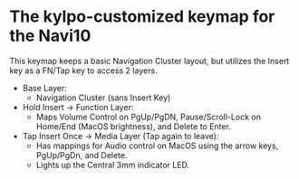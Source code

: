 # The kylpo-customized keymap for the Navi10

This keymap keeps a basic Navigation Cluster layout, but utilizes the Insert key as a FN/Tap key to access 2 layers.

- Base Layer: 
  * Navigation Cluster (sans Insert Key)
- Hold Insert -> Function Layer: 
  * Maps Volume Control on PgUp/PgDN, Pause/Scroll-Lock on Home/End (MacOS brightness), and Delete to Enter. 
- Tap Insert Once -> Media Layer (Tap again to leave): 
  * Has mappings for Audio control on MacOS using the arrow keys, PgUp/PgDn, and Delete.
  * Lights up the Central 3mm indicator LED.
